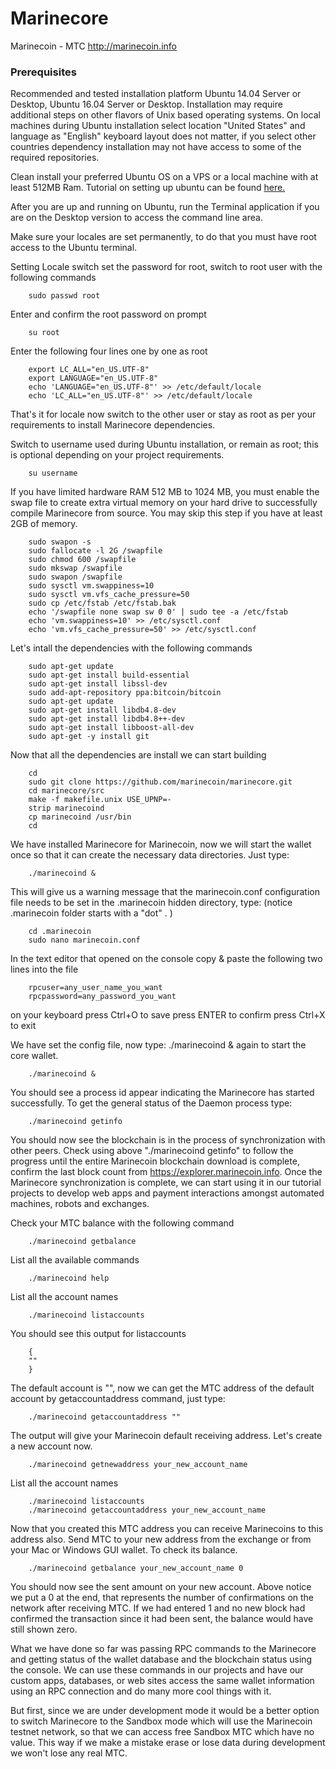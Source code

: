 # Marinecore

Marinecoin - MTC
http://marinecoin.info

### Prerequisites

Recommended and tested installation platform Ubuntu 14.04 Server or Desktop, Ubuntu 16.04 Server or Desktop. Installation may require additional steps on other flavors of Unix based operating systems.  On local machines during Ubuntu installation select location "United States"  and language as "English" keyboard layout does not matter, if you select other countries dependency installation may not have access to some of the required repositories.

Clean install your preferred Ubuntu OS on a VPS or a local machine with at least 512MB Ram.
Tutorial on setting up ubuntu can be found [here.](https://www.wikihow.com/Install-Ubuntu-Linux)

After you are up and running on Ubuntu, run the Terminal application if you are on the Desktop version to access the command line area.

Make sure your locales are set permanently, to do that you must have root access to the Ubuntu terminal.

Setting Locale switch set the password for root, switch to root user with the following commands

		sudo passwd root
		
Enter and confirm the root password on prompt

		su root

Enter the following four lines one by one as root

		export LC_ALL="en_US.UTF-8"
		export LANGUAGE="en_US.UTF-8"
		echo 'LANGUAGE="en_US.UTF-8"' >> /etc/default/locale
		echo 'LC_ALL="en_US.UTF-8"' >> /etc/default/locale

That's it for locale now switch to the other user or stay as root as per your requirements to install Marinecore dependencies.

Switch to username used during Ubuntu installation, or remain as root; this is optional depending on your project requirements.

		su username

If you have limited hardware RAM 512 MB to 1024 MB, you must enable the swap file to create extra virtual memory on your hard drive to successfully compile Marinecore from source. You may skip this step if you have at least 2GB of memory.

		sudo swapon -s
		sudo fallocate -l 2G /swapfile
		sudo chmod 600 /swapfile
		sudo mkswap /swapfile
		sudo swapon /swapfile
		sudo sysctl vm.swappiness=10
		sudo sysctl vm.vfs_cache_pressure=50
		sudo cp /etc/fstab /etc/fstab.bak
		echo '/swapfile none swap sw 0 0' | sudo tee -a /etc/fstab
		echo 'vm.swappiness=10' >> /etc/sysctl.conf
		echo 'vm.vfs_cache_pressure=50' >> /etc/sysctl.conf

Let's intall the dependencies with the following commands

		sudo apt-get update
		sudo apt-get install build-essential
		sudo apt-get install libssl-dev
		sudo add-apt-repository ppa:bitcoin/bitcoin
		sudo apt-get update
		sudo apt-get install libdb4.8-dev
		sudo apt-get install libdb4.8++-dev
 		sudo apt-get install libboost-all-dev
		sudo apt-get -y install git

Now that all the dependencies are install we can start building

		cd
		sudo git clone https://github.com/marinecoin/marinecore.git
		cd marinecore/src
		make -f makefile.unix USE_UPNP=-
		strip marinecoind
		cp marinecoind /usr/bin
		cd

We have installed Marinecore for Marinecoin, now we will start the wallet once so that it can create the necessary data directories. Just type:

		./marinecoind &

This will give us a warning message that the marinecoin.conf configuration file needs to be set in the .marinecoin hidden directory, type: (notice .marinecoin folder starts with a "dot" . )

		cd .marinecoin
		sudo nano marinecoin.conf

In the text editor that opened on the console copy & paste the following two lines into the file

		rpcuser=any_user_name_you_want
		rpcpassword=any_password_you_want

on your keyboard
press Ctrl+O to save
press ENTER to confirm
press Ctrl+X to exit

We have set the config file, now type: ./marinecoind & again to start the core wallet.

		./marinecoind &

You should see a process id appear indicating the Marinecore has started successfully. To get the general status of the Daemon process type:

		./marinecoind getinfo

You should now see the blockchain is in the process of synchronization with other peers. Check using above "./marinecoind getinfo" to follow the progress until the entire Marinecoin blockchain download is complete, confirm the last block count from https://explorer.marinecoin.info. Once the Marinecore synchronization is complete, we can start using it in our tutorial projects to develop web apps and payment interactions amongst automated machines, robots and exchanges.

Check your MTC balance with the following command

		./marinecoind getbalance
		
List all the available commands

		./marinecoind help
		
List all the account names

		./marinecoind listaccounts
		
You should see this output for listaccounts

		{
		""
		}
The default account is "", now we can get the MTC address of the default account by getaccountaddress command, just type:

		./marinecoind getaccountaddress ""
		
The output will give your Marinecoin default receiving address. Let's create a new account now.

		./marinecoind getnewaddress your_new_account_name
		
List all the account names

		./marinecoind listaccounts
		./marinecoind getaccountaddress your_new_account_name

Now that you created this MTC address you can receive Marinecoins to this address also. Send MTC to your new address from the exchange or from your Mac or Windows GUI wallet. To check its balance.

		./marinecoind getbalance your_new_account_name 0
		
You should now see the sent amount on your new account. Above notice we put a 0 at the end, that represents the number of confirmations on the network after receiving MTC. If we had entered 1 and no new block had confirmed the transaction since it had been sent, the balance would have still shown zero.

What we have done so far was passing RPC commands to the Marinecore and getting status of the wallet database and the blockchain status using the console. We can use these commands in our projects and have our custom apps, databases, or web sites access the same wallet information using an RPC connection and do many more cool things with it.

But first, since we are under development mode it would be a better option to switch Marinecore to the Sandbox mode which will use the Marinecoin testnet network, so that we can access free Sandbox MTC which have no value. This way if we make a mistake erase or lose data during development we won't lose any real MTC.


		
